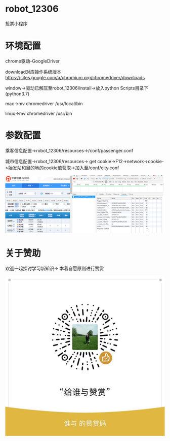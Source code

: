# robot_12306
抢票小程序

# 环境配置
chrome驱动-GoogleDriver

download对应操作系统版本
https://sites.google.com/a/chromium.org/chromedriver/downloads

window->驱动已解压至robot_12306/install->放入python Scripts目录下(python3.7)

mac->mv chromedriver /usr/local/bin

linux->mv chromedriver /usr/bin

# 参数配置
乘客信息配置->robot_12306/resources->/conf/passenger.conf

城市信息配置->robot_12306/resources->
get cookie->F12->network->cookie->始发站和目的地的cookie值获取->加入至/conf/city.conf

![avatar](resources/images/city.png)

# 关于赞助
欢迎一起探讨学习新知识->
本着自愿原则进行赞赏

![avatar](resources/images/weChat.jpg)


